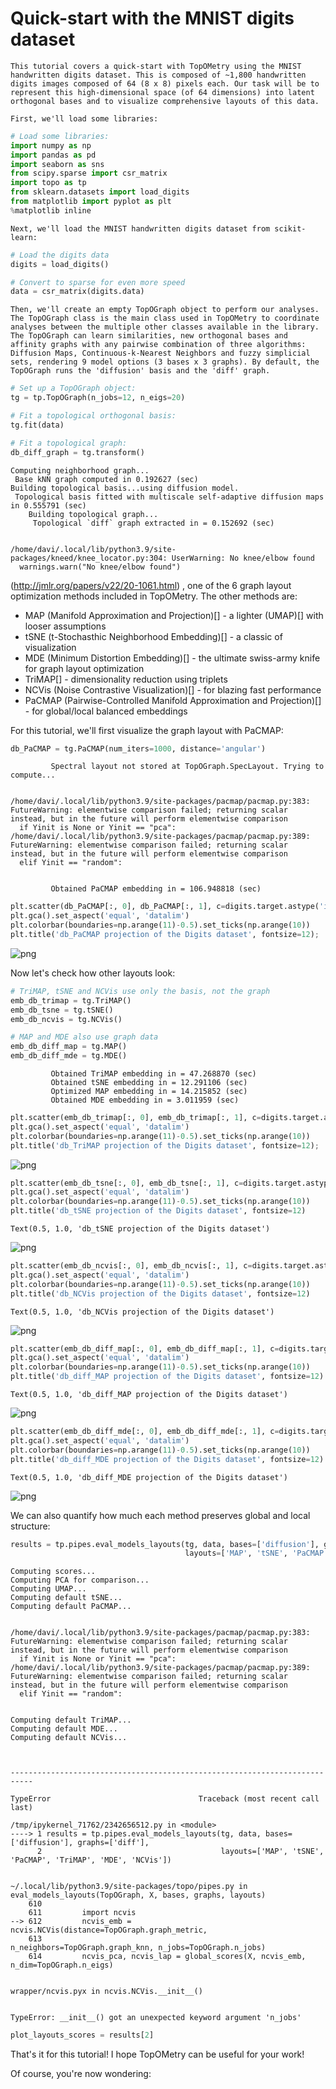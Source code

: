 # Quick-start with the MNIST digits dataset

    This tutorial covers a quick-start with TopOMetry using the MNIST handwritten digits dataset. This is composed of ~1,800 handwritten digits images composed of 64 (8 x 8) pixels each. Our task will be to represent this high-dimensional space (of 64 dimensions) into latent orthogonal bases and to visualize comprehensive layouts of this data.
    
    First, we'll load some libraries:


```python
# Load some libraries:
import numpy as np
import pandas as pd
import seaborn as sns
from scipy.sparse import csr_matrix
import topo as tp
from sklearn.datasets import load_digits
from matplotlib import pyplot as plt
%matplotlib inline
```

    Next, we'll load the MNIST handwritten digits dataset from scikit-learn:


```python
# Load the digits data
digits = load_digits()

# Convert to sparse for even more speed
data = csr_matrix(digits.data)
```

    Then, we'll create an empty TopOGraph object to perform our analyses. The TopOGraph class is the main class used in TopOMetry to coordinate analyses between the multiple other classes available in the library. The TopOGraph can learn similarities, new orthogonal bases and affinity graphs with any pairwise combination of three algorithms: Diffusion Maps, Continuous-k-Nearest Neighbors and fuzzy simplicial sets, rendering 9 model options (3 bases x 3 graphs). By default, the TopOGraph runs the 'diffusion' basis and the 'diff' graph.  


```python
# Set up a TopOGraph object:
tg = tp.TopOGraph(n_jobs=12, n_eigs=20)

# Fit a topological orthogonal basis:
tg.fit(data)

# Fit a topological graph:
db_diff_graph = tg.transform()
```

    Computing neighborhood graph...
     Base kNN graph computed in 0.192627 (sec)
    Building topological basis...using diffusion model.
     Topological basis fitted with multiscale self-adaptive diffusion maps in 0.555791 (sec)
        Building topological graph...
         Topological `diff` graph extracted in = 0.152692 (sec)


    /home/davi/.local/lib/python3.9/site-packages/kneed/knee_locator.py:304: UserWarning: No knee/elbow found
      warnings.warn("No knee/elbow found")


(http://jmlr.org/papers/v22/20-1061.html) , one of the 6 graph layout optimization methods included in TopOMetry. The other methods are:

* MAP (Manifold Approximation and Projection)[] - a lighter (UMAP)[] with looser assumptions
* tSNE (t-Stochasthic Neighborhood Embedding)[] - a classic of visualization
* MDE (Minimum Distortion Embedding)[] - the ultimate swiss-army knife for graph layout optimization
* TriMAP[] - dimensionality reduction using triplets
* NCVis (Noise Contrastive Visualization)[] - for blazing fast performance
* PaCMAP (Pairwise-Controlled Manifold Approximation and Projection)[] - for global/local balanced embeddings

For this tutorial, we'll first visualize the graph layout with PaCMAP:


```python
db_PaCMAP = tg.PaCMAP(num_iters=1000, distance='angular')
```

             Spectral layout not stored at TopOGraph.SpecLayout. Trying to compute...


    /home/davi/.local/lib/python3.9/site-packages/pacmap/pacmap.py:383: FutureWarning: elementwise comparison failed; returning scalar instead, but in the future will perform elementwise comparison
      if Yinit is None or Yinit == "pca":
    /home/davi/.local/lib/python3.9/site-packages/pacmap/pacmap.py:389: FutureWarning: elementwise comparison failed; returning scalar instead, but in the future will perform elementwise comparison
      elif Yinit == "random":


             Obtained PaCMAP embedding in = 106.948818 (sec)



```python
plt.scatter(db_PaCMAP[:, 0], db_PaCMAP[:, 1], c=digits.target.astype('int32'), cmap='Spectral', s=0.5)
plt.gca().set_aspect('equal', 'datalim')
plt.colorbar(boundaries=np.arange(11)-0.5).set_ticks(np.arange(10))
plt.title('db_PaCMAP projection of the Digits dataset', fontsize=12);
```


    
![png](MNIST_TopOMetry_Tutorial_files/MNIST_TopOMetry_Tutorial_8_0.png)
    


Now let's check how other layouts look:


```python
# TriMAP, tSNE and NCVis use only the basis, not the graph
emb_db_trimap = tg.TriMAP()
emb_db_tsne = tg.tSNE()
emb_db_ncvis = tg.NCVis()

# MAP and MDE also use graph data
emb_db_diff_map = tg.MAP()
emb_db_diff_mde = tg.MDE()
```

             Obtained TriMAP embedding in = 47.268870 (sec)
             Obtained tSNE embedding in = 12.291106 (sec)
             Optimized MAP embedding in = 14.215852 (sec)
             Obtained MDE embedding in = 3.011959 (sec)



```python
plt.scatter(emb_db_trimap[:, 0], emb_db_trimap[:, 1], c=digits.target.astype('int32'), cmap='Spectral', s=0.5)
plt.gca().set_aspect('equal', 'datalim')
plt.colorbar(boundaries=np.arange(11)-0.5).set_ticks(np.arange(10))
plt.title('db_TriMAP projection of the Digits dataset', fontsize=12);
```


    
![png](MNIST_TopOMetry_Tutorial_files/MNIST_TopOMetry_Tutorial_11_0.png)
    



```python
plt.scatter(emb_db_tsne[:, 0], emb_db_tsne[:, 1], c=digits.target.astype('int32'), cmap='Spectral', s=0.5)
plt.gca().set_aspect('equal', 'datalim')
plt.colorbar(boundaries=np.arange(11)-0.5).set_ticks(np.arange(10))
plt.title('db_tSNE projection of the Digits dataset', fontsize=12)
```




    Text(0.5, 1.0, 'db_tSNE projection of the Digits dataset')




    
![png](MNIST_TopOMetry_Tutorial_files/MNIST_TopOMetry_Tutorial_12_1.png)
    



```python
plt.scatter(emb_db_ncvis[:, 0], emb_db_ncvis[:, 1], c=digits.target.astype('int32'), cmap='Spectral', s=0.5)
plt.gca().set_aspect('equal', 'datalim')
plt.colorbar(boundaries=np.arange(11)-0.5).set_ticks(np.arange(10))
plt.title('db_NCVis projection of the Digits dataset', fontsize=12)
```




    Text(0.5, 1.0, 'db_NCVis projection of the Digits dataset')




    
![png](MNIST_TopOMetry_Tutorial_files/MNIST_TopOMetry_Tutorial_13_1.png)
    



```python
plt.scatter(emb_db_diff_map[:, 0], emb_db_diff_map[:, 1], c=digits.target.astype('int32'), cmap='Spectral', s=0.5)
plt.gca().set_aspect('equal', 'datalim')
plt.colorbar(boundaries=np.arange(11)-0.5).set_ticks(np.arange(10))
plt.title('db_diff_MAP projection of the Digits dataset', fontsize=12)
```




    Text(0.5, 1.0, 'db_diff_MAP projection of the Digits dataset')




    
![png](MNIST_TopOMetry_Tutorial_files/MNIST_TopOMetry_Tutorial_14_1.png)
    



```python
plt.scatter(emb_db_diff_mde[:, 0], emb_db_diff_mde[:, 1], c=digits.target.astype('int32'), cmap='Spectral', s=0.5)
plt.gca().set_aspect('equal', 'datalim')
plt.colorbar(boundaries=np.arange(11)-0.5).set_ticks(np.arange(10))
plt.title('db_diff_MDE projection of the Digits dataset', fontsize=12)
```




    Text(0.5, 1.0, 'db_diff_MDE projection of the Digits dataset')




    
![png](MNIST_TopOMetry_Tutorial_files/MNIST_TopOMetry_Tutorial_15_1.png)
    


We can also quantify how much each method preserves global and local structure:


```python
results = tp.pipes.eval_models_layouts(tg, data, bases=['diffusion'], graphs=['diff'],
                                       layouts=['MAP', 'tSNE', 'PaCMAP', 'TriMAP', 'MDE', 'NCVis'])
```

    Computing scores...
    Computing PCA for comparison...
    Computing UMAP...
    Computing default tSNE...
    Computing default PaCMAP...


    /home/davi/.local/lib/python3.9/site-packages/pacmap/pacmap.py:383: FutureWarning: elementwise comparison failed; returning scalar instead, but in the future will perform elementwise comparison
      if Yinit is None or Yinit == "pca":
    /home/davi/.local/lib/python3.9/site-packages/pacmap/pacmap.py:389: FutureWarning: elementwise comparison failed; returning scalar instead, but in the future will perform elementwise comparison
      elif Yinit == "random":


    Computing default TriMAP...
    Computing default MDE...
    Computing default NCVis...



    ---------------------------------------------------------------------------

    TypeError                                 Traceback (most recent call last)

    /tmp/ipykernel_71762/2342656512.py in <module>
    ----> 1 results = tp.pipes.eval_models_layouts(tg, data, bases=['diffusion'], graphs=['diff'],
          2                                        layouts=['MAP', 'tSNE', 'PaCMAP', 'TriMAP', 'MDE', 'NCVis'])


    ~/.local/lib/python3.9/site-packages/topo/pipes.py in eval_models_layouts(TopOGraph, X, bases, graphs, layouts)
        610 
        611         import ncvis
    --> 612         ncvis_emb = ncvis.NCVis(distance=TopOGraph.graph_metric,
        613                                 n_neighbors=TopOGraph.graph_knn, n_jobs=TopOGraph.n_jobs)
        614         ncvis_pca, ncvis_lap = global_scores(X, ncvis_emb, n_dim=TopOGraph.n_eigs)


    wrapper/ncvis.pyx in ncvis.NCVis.__init__()


    TypeError: __init__() got an unexpected keyword argument 'n_jobs'



```python
plot_layouts_scores = results[2]
```

That's it for this tutorial! I hope TopOMetry can be useful for your work!

Of course, you're now wondering: 
